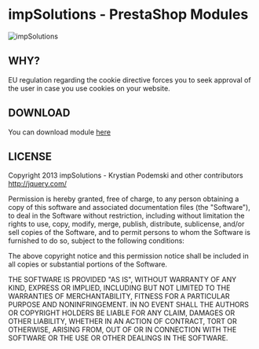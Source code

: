 impSolutions - PrestaShop Modules
======
![impSolutions](http://www.impsolutions.pl/impsolutions.png "impSolutions")

WHY?
--------
EU regulation regarding the cookie directive forces you to seek approval of the user in case you use cookies on your website. 


DOWNLOAD
--------

You can download module [here][1]


LICENSE
--------

Copyright 2013 impSolutions - Krystian Podemski and other contributors
http://jquery.com/

Permission is hereby granted, free of charge, to any person obtaining
a copy of this software and associated documentation files (the
"Software"), to deal in the Software without restriction, including
without limitation the rights to use, copy, modify, merge, publish,
distribute, sublicense, and/or sell copies of the Software, and to
permit persons to whom the Software is furnished to do so, subject to
the following conditions:

The above copyright notice and this permission notice shall be
included in all copies or substantial portions of the Software.

THE SOFTWARE IS PROVIDED "AS IS", WITHOUT WARRANTY OF ANY KIND,
EXPRESS OR IMPLIED, INCLUDING BUT NOT LIMITED TO THE WARRANTIES OF
MERCHANTABILITY, FITNESS FOR A PARTICULAR PURPOSE AND
NONINFRINGEMENT. IN NO EVENT SHALL THE AUTHORS OR COPYRIGHT HOLDERS BE
LIABLE FOR ANY CLAIM, DAMAGES OR OTHER LIABILITY, WHETHER IN AN ACTION
OF CONTRACT, TORT OR OTHERWISE, ARISING FROM, OUT OF OR IN CONNECTION
WITH THE SOFTWARE OR THE USE OR OTHER DEALINGS IN THE SOFTWARE.



[1]: http://goo.gl/fwTlb